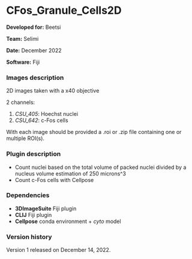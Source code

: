 # CFos_Granule_Cells2D

**Developed for:** Beetsi

**Team:** Selimi

**Date:** December 2022

**Software:** Fiji

### Images description

2D images taken with a x40 objective

2 channels:
  1. *CSU_405*: Hoechst nuclei
  2. *CSU_642*: c-Fos cells 

With each image should be provided a .roi or .zip file containing one or multiple ROI(s).

### Plugin description

* Count nuclei based on the total volume of packed nuclei divided by a nucleus volume estimation of 250 microns^3
* Count c-Fos cells with Cellpose

### Dependencies

* **3DImageSuite** Fiji plugin
* **CLIJ** Fiji plugin
* **Cellpose** conda environment + *cyto* model

### Version history

Version 1 released on December 14, 2022.
